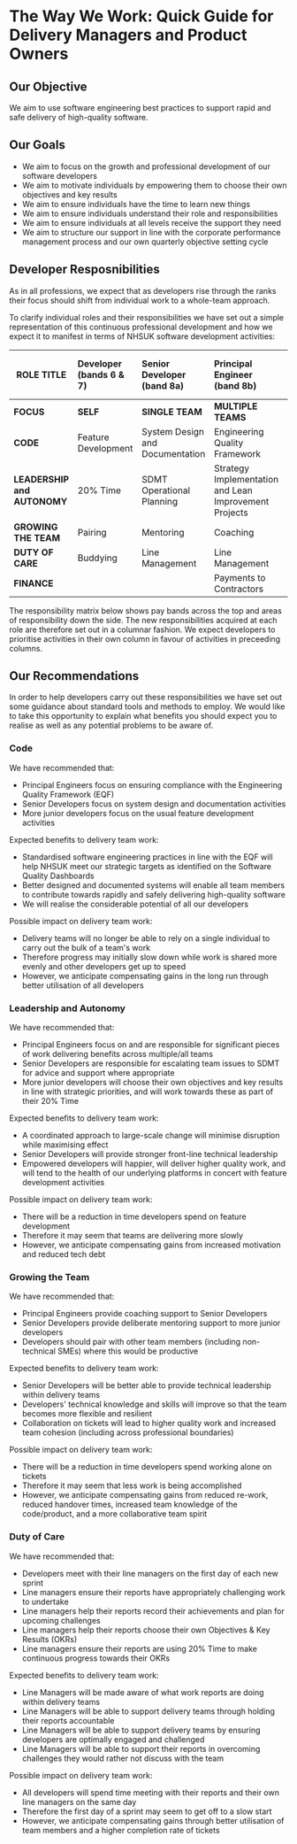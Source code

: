 # The Way We Work: Quick Guide for Delivery Managers and Product Owners

## Our Objective

We aim to use software engineering best practices to support rapid and safe delivery of high-quality software.

## Our Goals

- We aim to focus on the growth and professional development of our software developers
- We aim to motivate individuals by empowering them to choose their own objectives and key results
- We aim to ensure individuals have the time to learn new things
- We aim to ensure individuals understand their role and responsibilities
- We aim to ensure individuals at all levels receive the support they need
- We aim to structure our support in line with the corporate performance management process and our own quarterly objective setting cycle

## Developer Resposnibilities

As in all professions, we expect that as developers rise through the ranks their focus should shift from individual work to a whole-team approach.

To clarify individual roles and their responsibilities we have set out a simple representation of this continuous professional development and how we expect it to manifest in terms of NHSUK software development activities:

|ROLE TITLE|Developer (bands 6 & 7)|Senior Developer (band 8a)|Principal Engineer (band 8b)|Development & Test Manager (band 8c)|
|---| :--------------- | :--------- | :--------------- | -------------- |
| **FOCUS** | **SELF** | **SINGLE TEAM** | **MULTIPLE TEAMS** | **ALL TEAMS** |
|**CODE**| Feature Development | System Design and Documentation | Engineering Quality Framework |                |
|**LEADERSHIP and AUTONOMY**| 20% Time | SDMT Operational Planning | Strategy Implementation and Lean Improvement Projects | Vision and Strategy |
|**GROWING THE TEAM**| Pairing | Mentoring | Coaching | Delegating |
|**DUTY OF CARE**| Buddying | Line Management | Line Management | Line Management |
|**FINANCE**|  |  | Payments to Contractors | Overall budget |

The responsibility matrix below shows pay bands across the top and areas of responsibility down the side. The new responsibilities acquired at each role are therefore set out in a columnar fashion. We expect developers to prioritise activities in their own column in favour of activities in preceeding columns.

## Our Recommendations

In order to help developers carry out these responsibilities we have set out some guidance about standard tools and methods to employ. We would like to take this opportunity to explain what benefits you should expect you to realise as well as any potential problems to be aware of.

### Code

We have recommended that:

- Principal Engineers focus on ensuring compliance with the Engineering Quality Framework (EQF)
- Senior Developers focus on system design and documentation activities
- More junior developers focus on the usual feature development activities

Expected benefits to delivery team work:

- Standardised software engineering practices in line with the EQF will help NHSUK meet our strategic targets as identified on the Software Quality Dashboards  
- Better designed and documented systems will enable all team members to contribute towards rapidly and safely delivering high-quality software 
- We will realise the considerable potential of all our developers 

Possible impact on delivery team work:

- Delivery teams will no longer be able to rely on a single individual to carry out the bulk of a team's work
- Therefore progress may initially slow down while work is shared more evenly and other developers get up to speed
- However, we anticipate compensating gains in the long run through better utilisation of all developers

### Leadership and Autonomy

We have recommended that:

- Principal Engineers focus on and are responsible for significant pieces of work delivering benefits across multiple/all teams
- Senior Developers are responsible for escalating team issues to SDMT for advice and support where appropriate
- More junior developers will choose their own objectives and key results in line with strategic priorities, and will work towards these as part of their 20% Time

Expected benefits to delivery team work:

- A coordinated approach to large-scale change will minimise disruption while maximising effect
- Senior Developers will provide stronger front-line technical leadership
- Empowered developers will happier, will deliver higher quality work, and will tend to the health of our underlying platforms in concert with feature development activities

Possible impact on delivery team work:

- There will be a reduction in time developers spend on feature development
- Therefore it may seem that teams are delivering more slowly
- However, we anticipate compensating gains from increased motivation and reduced tech debt

### Growing the Team

We have recommended that:

- Principal Engineers provide coaching support to Senior Developers
- Senior Developers provide deliberate mentoring support to more junior developers
- Developers should pair with other team members (including non-technical SMEs) where this would be productive

Expected benefits to delivery team work:

- Senior Developers will be better able to provide technical leadership within delivery teams
- Developers' technical knowledge and skills will improve so that the team becomes more flexible and resilient
- Collaboration on tickets will lead to higher quality work and increased team cohesion (including across professional boundaries)

Possible impact on delivery team work:

- There will be a reduction in time developers spend working alone on tickets
- Therefore it may seem that less work is being accomplished
- However, we anticipate compensating gains from reduced re-work, reduced handover times, increased team knowledge of the code/product, and a more collaborative team spirit

### Duty of Care

We have recommended that:

- Developers meet with their line managers on the first day of each new sprint
- Line managers ensure their reports have appropriately challenging work to undertake
- Line managers help their reports record their achievements and plan for upcoming challenges
- Line managers help their reports choose their own Objectives & Key Results (OKRs)
- Line managers ensure their reports are using 20% Time to make continuous progress towards their OKRs

Expected benefits to delivery team work:

- Line Managers will be made aware of what work reports are doing within delivery teams
- Line Managers will be able to support delivery teams through holding their reports accountable
- Line Managers will be able to support delivery teams by ensuring developers are optimally engaged and challenged
- Line Managers will be able to support their reports in overcoming challenges they would rather not discuss with the team

Possible impact on delivery team work:

- All developers will spend time meeting with their reports and their own line managers on the same day
- Therefore the first day of a sprint may seem to get off to a slow start
- However, we anticipate compensating gains through better utilisation of team members and a higher completion rate of tickets

